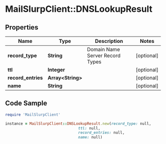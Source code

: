 # MailSlurpClient::DNSLookupResult

## Properties

Name | Type | Description | Notes
------------ | ------------- | ------------- | -------------
**record_type** | **String** | Domain Name Server Record Types | [optional] 
**ttl** | **Integer** |  | [optional] 
**record_entries** | **Array&lt;String&gt;** |  | [optional] 
**name** | **String** |  | [optional] 

## Code Sample

```ruby
require 'MailSlurpClient'

instance = MailSlurpClient::DNSLookupResult.new(record_type: null,
                                 ttl: null,
                                 record_entries: null,
                                 name: null)
```


